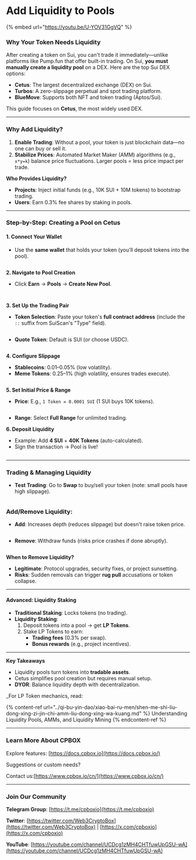 # Add Liquidity to Pools

{% embed url="https://youtu.be/U-YOV31GgVQ" %}

### **Why Your Token Needs Liquidity**

After creating a token on Sui, you can't trade it immediately—unlike platforms like Pump.fun that offer built-in trading. On Sui, **you must manually create a liquidity pool** on a DEX. Here are the top Sui DEX options:

* **Cetus**: The largest decentralized exchange (DEX) on Sui.
* **Turbos**: A zero-slippage perpetual and spot trading platform.
* **BlueMove**: Supports both NFT and token trading (Aptos/Sui).

This guide focuses on **Cetus**, the most widely used DEX.

***

### **Why Add Liquidity?**

1. **Enable Trading**: Without a pool, your token is just blockchain data—no one can buy or sell it.
2. **Stabilize Prices**: Automated Market Maker (AMM) algorithms (e.g., `x*y=k`) balance price fluctuations. Larger pools = less price impact per trade.

**Who Provides Liquidity?**

* **Projects**: Inject initial funds (e.g., 10K SUI + 10M tokens) to bootstrap trading.
* **Users**: Earn 0.3% fee shares by staking in pools.

***

### **Step-by-Step: Creating a Pool on Cetus**

#### **1. Connect Your Wallet**

* Use the **same wallet** that holds your token (you'll deposit tokens into the pool).

<figure><img src="../../.gitbook/assets/sui-liq-1.png" alt=""><figcaption></figcaption></figure>

**2. Navigate to Pool Creation**

* Click **Earn** → **Pools** → **Create New Pool**.

<figure><img src="../../.gitbook/assets/sui-liq-2.png" alt=""><figcaption></figcaption></figure>

<figure><img src="../../.gitbook/assets/sui-liq-3.png" alt=""><figcaption></figcaption></figure>

**3. Set Up the Trading Pair**

* **Token Selection**: Paste your token's **full contract address** (include the `::` suffix from SuiScan's "Type" field).

<figure><img src="../../.gitbook/assets/sui-liq-4.png" alt=""><figcaption></figcaption></figure>

* **Quote Token**: Default is SUI (or choose USDC).

<figure><img src="../../.gitbook/assets/sui-liq-5.png" alt=""><figcaption></figcaption></figure>

**4. Configure Slippage**

* **Stablecoins**: 0.01–0.05% (low volatility).
* **Meme Tokens**: 0.25–1% (high volatility, ensures trades execute).

<figure><img src="../../.gitbook/assets/sui-liq-6.png" alt=""><figcaption></figcaption></figure>

**5. Set Initial Price & Range**

* **Price**: E.g., `1 Token = 0.0001 SUI` (1 SUI buys 10K tokens).

<figure><img src="../../.gitbook/assets/sui-liq-7.png" alt=""><figcaption></figcaption></figure>

* **Range**: Select **Full Range** for unlimited trading.

**6. Deposit Liquidity**

* Example: Add **4 SUI** + **40K Tokens** (auto-calculated).
* Sign the transaction → Pool is live!

<figure><img src="../../.gitbook/assets/sui-liq-8.png" alt=""><figcaption></figcaption></figure>

***

### **Trading & Managing Liquidity**

* **Test Trading**: Go to **Swap** to buy/sell your token (note: small pools have high slippage).

<figure><img src="../../.gitbook/assets/sui-liq-9.png" alt=""><figcaption></figcaption></figure>

### **Add/Remove Liquidity**:

* **Add**: Increases depth (reduces slippage) but doesn't raise token price.

<figure><img src="../../.gitbook/assets/sui-liq-10.png" alt=""><figcaption></figcaption></figure>

* **Remove**: Withdraw funds (risks price crashes if done abruptly).

<figure><img src="../../.gitbook/assets/sui-liq-11.png" alt=""><figcaption></figcaption></figure>

**When to Remove Liquidity?**

* **Legitimate**: Protocol upgrades, security fixes, or project sunsetting.
* **Risks**: Sudden removals can trigger **rug pull** accusations or token collapse.

***

#### **Advanced: Liquidity Staking**

* **Traditional Staking**: Locks tokens (no trading).
* **Liquidity Staking**:
  1. Deposit tokens into a pool → get **LP Tokens**.
  2. Stake LP Tokens to earn:
     * **Trading fees** (0.3% per swap).
     * **Bonus rewards** (e.g., project incentives).

***

**Key Takeaways**

* Liquidity pools turn tokens into **tradable assets**.
* Cetus simplifies pool creation but requires manual setup.
* **DYOR**: Balance liquidity depth with decentralization.

_For LP Token mechanics, read:

{% content-ref url="../qi-bu-yin-dao/xiao-bai-ru-men/shen-me-shi-liu-dong-xing-zi-jin-chi-amm-liu-dong-xing-wa-kuang.md" %}
Understanding Liquidity Pools, AMMs, and Liquidity Mining
{% endcontent-ref %}

***

### **Learn More About CPBOX**

Explore features: [https://docs.cpbox.io](https://docs.cpbox.io/)

Suggestions or custom needs?&#x20;

Contact us:[https://www.cpbox.io/cn/](https://www.cpbox.io/cn/)

***

### **Join Our Community**

**Telegram Group**: [https://t.me/cpboxio](https://t.me/cpboxio)

**Twitter**: [https://twitter.com/Web3CryptoBox](https://twitter.com/Web3CryptoBox) | [https://x.com/cpboxio](https://x.com/cpboxio)

**YouTube**: [https://youtube.com/channel/UCDcg1zMH4CHTfuwUpGSU-wA](https://youtube.com/channel/UCDcg1zMH4CHTfuwUpGSU-wA)
